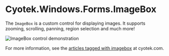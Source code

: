 # Cyotek.Windows.Forms.ImageBox

The `ImageBox` is a custom control for displaying images. It supports zooming, scrolling, panning, region selection and much more!

![ImageBox control demonstration](http://static.cyotek.com/files/articleimages/imgbox-5a-thumbnail.png)

For more information, see the [articles tagged with imagebox](http://cyotek.com/blog/tag/imagebox) at cyotek.com.